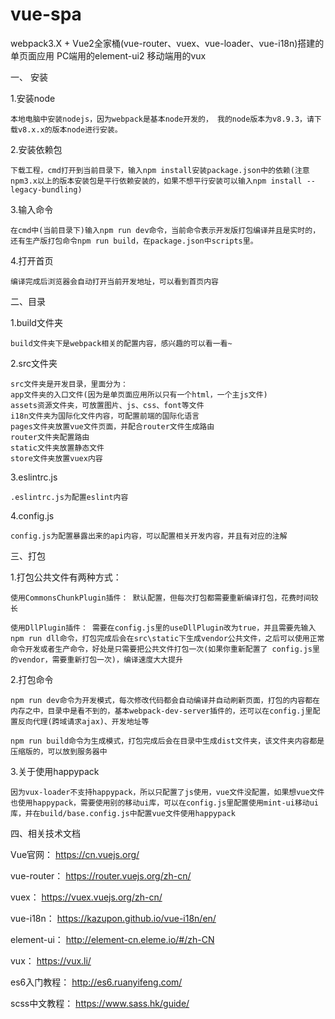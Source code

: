 # vue-spa
webpack3.X + Vue2全家桶(vue-router、vuex、vue-loader、vue-i18n)搭建的单页面应用  PC端用的element-ui2 移动端用的vux 

一、 安装

1.安装node
    
    本地电脑中安装nodejs，因为webpack是基本node开发的， 我的node版本为v8.9.3，请下载v8.x.x的版本node进行安装。

2.安装依赖包
    
    下载工程，cmd打开到当前目录下，输入npm install安装package.json中的依赖(注意npm3.x以上的版本安装包是平行依赖安装的，如果不想平行安装可以输入npm install --legacy-bundling)

3.输入命令
    
    在cmd中(当前目录下)输入npm run dev命令，当前命令表示开发版打包编译并且是实时的，还有生产版打包命令npm run build，在package.json中scripts里。

4.打开首页
    
    编译完成后浏览器会自动打开当前开发地址，可以看到首页内容


二、目录

1.build文件夹

    build文件夹下是webpack相关的配置内容，感兴趣的可以看一看~
    
2.src文件夹

    src文件夹是开发目录，里面分为：
    app文件夹的入口文件(因为是单页面应用所以只有一个html，一个主js文件)
    assets资源文件夹，可放置图片、js、css、font等文件
    i18n文件夹为国际化文件内容，可配置前端的国际化语言
    pages文件夹放置vue文件页面，并配合router文件生成路由
    router文件夹配置路由
    static文件夹放置静态文件
    store文件夹放置vuex内容
    
3.eslintrc.js

    .eslintrc.js为配置eslint内容
    
4.config.js

    config.js为配置暴露出来的api内容，可以配置相关开发内容，并且有对应的注解


三、打包

1.打包公共文件有两种方式：
    
    使用CommonsChunkPlugin插件： 默认配置，但每次打包都需要重新编译打包，花费时间较长
    
    使用DllPlugin插件： 需要在config.js里的useDllPlugin改为true，并且需要先输入npm run dll命令，打包完成后会在src\static下生成vendor公共文件，之后可以使用正常命令开发或者生产命令，好处是只需要把公共文件打包一次(如果你重新配置了 config.js里的vendor，需要重新打包一次)，编译速度大大提升

2.打包命令

    npm run dev命令为开发模式，每次修改代码都会自动编译并自动刷新页面，打包的内容都在内存之中，目录中是看不到的，基本webpack-dev-server插件的，还可以在config.j里配置反向代理(跨域请求ajax)、开发地址等
    
    npm run build命令为生成模式，打包完成后会在目录中生成dist文件夹，该文件夹内容都是压缩版的，可以放到服务器中

3.关于使用happypack

    因为vux-loader不支持happypack，所以只配置了js使用，vue文件没配置，如果想vue文件也使用happypack，需要使用别的移动ui库，可以在config.js里配置使用mint-ui移动ui库，并在build/base.config.js中配置vue文件使用happypack


四、相关技术文档

Vue官网： <a href="https://cn.vuejs.org/" target="_blank">https://cn.vuejs.org/</a>

vue-router： <a href="https://router.vuejs.org/zh-cn/" target="_blank">https://router.vuejs.org/zh-cn/</a>

vuex： <a href="https://vuex.vuejs.org/zh-cn/" target="_blank">https://vuex.vuejs.org/zh-cn/</a>

vue-i18n： <a href="https://kazupon.github.io/vue-i18n/en/" target="_blank">https://kazupon.github.io/vue-i18n/en/</a>

element-ui： <a href="http://element-cn.eleme.io/#/zh-CN" target="_blank">http://element-cn.eleme.io/#/zh-CN</a>

vux： <a href="https://vux.li/" target="_blank">https://vux.li/</a>

es6入门教程： <a href="http://es6.ruanyifeng.com/" target="_blank">http://es6.ruanyifeng.com/</a>

scss中文教程： <a href="https://www.sass.hk/guide/" target="_blank">https://www.sass.hk/guide/</a>
